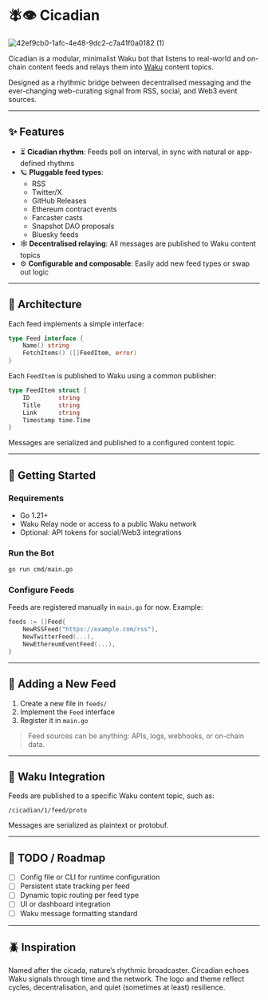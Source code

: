 # 🪰👁️ Cicadian

![42ef9cb0-1afc-4e48-9dc2-c7a41f0a0182 (1)](https://github.com/user-attachments/assets/c9392543-264b-4455-bc99-e63c9557b3b6)


Cicadian is a modular, minimalist Waku bot that listens to real-world and on-chain content feeds and relays them into [Waku](https://waku.org/) content topics.

Designed as a rhythmic bridge between decentralised messaging and the ever-changing web-curating signal from RSS, social, and Web3 event sources.

---

## ✨ Features

- ⏳ **Cicadian rhythm**: Feeds poll on interval, in sync with natural or app-defined rhythms  
- 🪐 **Pluggable feed types**:
  - RSS
  - Twitter/X
  - GitHub Releases
  - Ethereum contract events
  - Farcaster casts
  - Snapshot DAO proposals
  - Bluesky feeds
- 🕸️ **Decentralised relaying**: All messages are published to Waku content topics
- ⚙️ **Configurable and composable**: Easily add new feed types or swap out logic

---

## 🧠 Architecture

Each feed implements a simple interface:

```go
type Feed interface {
    Name() string
    FetchItems() ([]FeedItem, error)
}
```

Each `FeedItem` is published to Waku using a common publisher:

```go
type FeedItem struct {
    ID        string
    Title     string
    Link      string
    Timestamp time.Time
}
```

Messages are serialized and published to a configured content topic.

---

## 🚀 Getting Started

### Requirements

- Go 1.21+
- Waku Relay node or access to a public Waku network
- Optional: API tokens for social/Web3 integrations

### Run the Bot

```bash
go run cmd/main.go
```

### Configure Feeds

Feeds are registered manually in `main.go` for now. Example:

```go
feeds := []Feed{
    NewRSSFeed("https://example.com/rss"),
    NewTwitterFeed(...),
    NewEthereumEventFeed(...),
}
```

---

## 🧩 Adding a New Feed

1. Create a new file in `feeds/`
2. Implement the `Feed` interface
3. Register it in `main.go`

> Feed sources can be anything: APIs, logs, webhooks, or on-chain data.

---

## 📡 Waku Integration

Feeds are published to a specific Waku content topic, such as:

```
/cicadian/1/feed/proto
```

Messages are serialized as plaintext or protobuf.

---

## 🐞 TODO / Roadmap

- [ ] Config file or CLI for runtime configuration
- [ ] Persistent state tracking per feed
- [ ] Dynamic topic routing per feed type
- [ ] UI or dashboard integration
- [ ] Waku message formatting standard

---

## 🪲 Inspiration

Named after the cicada, nature’s rhythmic broadcaster. Circadian echoes Waku signals through time and the network. The logo and theme reflect cycles, decentralisation, and quiet (sometimes at least) resilience.


